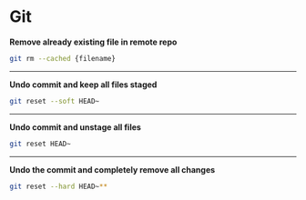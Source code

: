 # Git 

**Remove already existing file in remote repo**
```bash
git rm --cached {filename}
```
***
**Undo commit and keep all files staged**
```bash
git reset --soft HEAD~
```
***
**Undo commit and unstage all files**
```bash
git reset HEAD~
```
***
**Undo the commit and completely remove all changes**
```bash
git reset --hard HEAD~**
```